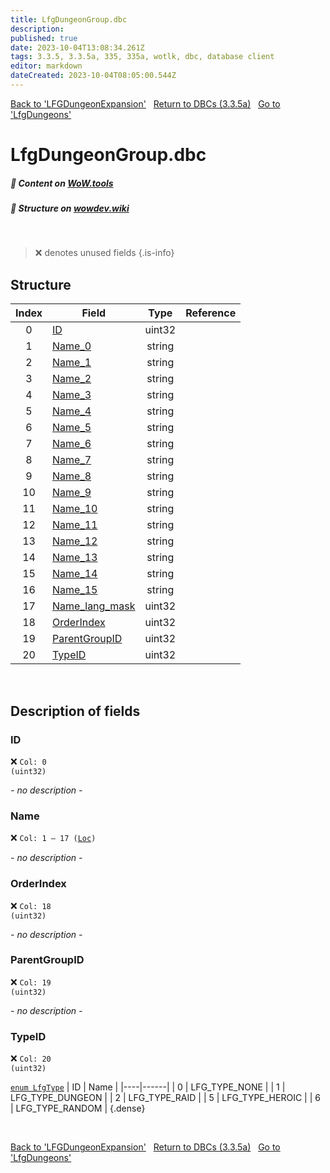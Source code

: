```yaml
---
title: LfgDungeonGroup.dbc
description: 
published: true
date: 2023-10-04T13:08:34.261Z
tags: 3.3.5, 3.3.5a, 335, 335a, wotlk, dbc, database client
editor: markdown
dateCreated: 2023-10-04T08:05:00.544Z
---
```


<a href="https://trinitycore.info/files/DBC/335/lfgdungeonexpansion" class="mt-5 v-btn v-btn--depressed v-btn--flat v-btn--outlined theme--light v-size--default darkblue--text text--lighten-3"><span class="v-btn__content"><i aria-hidden="true" class="v-icon notranslate v-icon--left mdi mdi-arrow-left theme--light"></i><span>Back to 'LFGDungeonExpansion'</span></span></a>&nbsp;&nbsp;&nbsp;<a href="https://trinitycore.info/files/DBC/335/DBC" class="mt-5 v-btn v-btn--depressed v-btn--flat v-btn--outlined theme--light v-size--default darkblue--text text--lighten-3"><span class="v-btn__content"><i aria-hidden="true" class="v-icon notranslate v-icon--left mdi mdi-home-outline theme--light"></i><span>Return to DBCs (3.3.5a)</span></span></a>&nbsp;&nbsp;&nbsp;<a href="https://trinitycore.info/files/DBC/335/lfgdungeons" class="mt-5 v-btn v-btn--depressed v-btn--flat v-btn--outlined theme--light v-size--default darkblue--text text--lighten-3"><span class="v-btn__content"><span>Go to 'LfgDungeons'</span><i aria-hidden="true" class="v-icon notranslate v-icon--right mdi mdi-arrow-right theme--light"></i></span></a>

# LfgDungeonGroup.dbc
##### :open_book: Content on [WoW.tools](https://wow.tools/dbc/?dbc=lfgdungeongroup&build=3.3.5.12340)
##### :pencil: Structure on [wowdev.wiki](https://wowdev.wiki/DB/LfgDungeonGroup)
&nbsp;

> :x: denotes unused fields
{.is-info}


## Structure

| Index | Field | Type | Reference |
| :---: | --- | :---: | --- |
| 0 | [ID](#id) | uint32 |  |
| 1 | [Name_0](#name) | string |  |
| 2 | [Name_1](#name) | string |  |
| 3 | [Name_2](#name) | string |  |
| 4 | [Name_3](#name) | string |  |
| 5 | [Name_4](#name) | string |  |
| 6 | [Name_5](#name) | string |  |
| 7 | [Name_6](#name) | string |  |
| 8 | [Name_7](#name) | string |  |
| 9 | [Name_8](#name) | string |  |
| 10 | [Name_9](#name) | string |  |
| 11 | [Name_10](#name) | string |  |
| 12 | [Name_11](#name) | string |  |
| 13 | [Name_12](#name) | string |  |
| 14 | [Name_13](#name) | string |  |
| 15 | [Name_14](#name) | string |  |
| 16 | [Name_15](#name) | string |  |
| 17 | [Name_lang_mask](#name) | uint32 |  |
| 18 | [OrderIndex](#orderindex) | uint32 |  |
| 19 | [ParentGroupID](#parentgroupid) | uint32 |  |
| 20 | [TypeID](#typeid) | uint32 |  |
&nbsp;
## Description of fields

### ID
:x: <code>Col: 0 (uint32)</code>

*- no description -*
&nbsp;

### Name
:x: <code>Col: 1 &ndash; 17 ([Loc](/how-to/localization))</code>

*- no description -*
&nbsp;

### OrderIndex
:x: <code>Col: 18 (uint32)</code>

*- no description -*
&nbsp;

### ParentGroupID
:x: <code>Col: 19 (uint32)</code>

*- no description -*
&nbsp;

### TypeID
:x: <code>Col: 20 (uint32)</code>

[`enum LfgType`](https://github.com/TrinityCore/TrinityCore/blob/3.3.5/src/server/game/DungeonFinding/LFGMgr.h#L67-L74)
| ID | Name |
|----|------|
| 0 | LFG_TYPE_NONE |
| 1 | LFG_TYPE_DUNGEON |
| 2 | LFG_TYPE_RAID |
| 5 | LFG_TYPE_HEROIC |
| 6 | LFG_TYPE_RANDOM |
{.dense}

&nbsp;

<a href="https://trinitycore.info/files/DBC/335/lfgdungeonexpansion" class="mt-5 v-btn v-btn--depressed v-btn--flat v-btn--outlined theme--light v-size--default darkblue--text text--lighten-3"><span class="v-btn__content"><i aria-hidden="true" class="v-icon notranslate v-icon--left mdi mdi-arrow-left theme--light"></i><span>Back to 'LFGDungeonExpansion'</span></span></a>&nbsp;&nbsp;&nbsp;<a href="https://trinitycore.info/files/DBC/335/DBC" class="mt-5 v-btn v-btn--depressed v-btn--flat v-btn--outlined theme--light v-size--default darkblue--text text--lighten-3"><span class="v-btn__content"><i aria-hidden="true" class="v-icon notranslate v-icon--left mdi mdi-home-outline theme--light"></i><span>Return to DBCs (3.3.5a)</span></span></a>&nbsp;&nbsp;&nbsp;<a href="https://trinitycore.info/files/DBC/335/lfgdungeons" class="mt-5 v-btn v-btn--depressed v-btn--flat v-btn--outlined theme--light v-size--default darkblue--text text--lighten-3"><span class="v-btn__content"><span>Go to 'LfgDungeons'</span><i aria-hidden="true" class="v-icon notranslate v-icon--right mdi mdi-arrow-right theme--light"></i></span></a>
